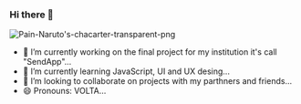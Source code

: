 ### Hi there 👋
<picture>
 <source media="(prefers-color-scheme: dark)" srcset="https://cdn.shopify.com/s/files/1/0014/2491/6549/products/product-ABA01171H6-OB66_fc3696d1-ba84-4ced-85b5-4427bbc7c0af.png?v=1679648318">
 <source media="(prefers-color-scheme: light)" srcset="https://cdn.shopify.com/s/files/1/0014/2491/6549/products/product-ABA01171H6-OB66_fc3696d1-ba84-4ced-85b5-4427bbc7c0af.png?v=1679648318">
 <img alt="Pain-Naruto's-chacarter-transparent-png" src="https://cdn.shopify.com/s/files/1/0014/2491/6549/products/product-ABA01171H6-OB66_fc3696d1-ba84-4ced-85b5-4427bbc7c0af.png?v=1679648318">
</picture>

- 🔭 I’m currently working on the final project for my institution it's call "SendApp"...
- 🌱 I’m currently learning JavaScript, UI and UX desing...
- 👯 I’m looking to collaborate on projects with my parthners and friends...
- 😄 Pronouns: VOLTA...


